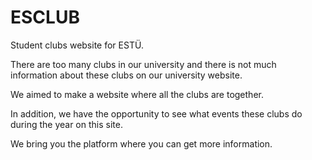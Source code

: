 # ESCLUB
Student clubs website for ESTÜ. 

There are too many clubs in our university and there is not much information about these clubs on our university website.

We aimed to make a website where all the clubs are together.

In addition, we have the opportunity to see what events these clubs do during the year on this site.

We bring you the platform where you can get more information.
